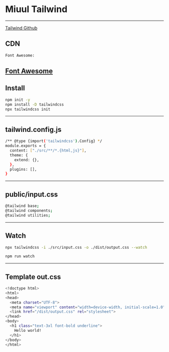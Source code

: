 # Miuul Tailwind

---

[Tailwind Github](https://github.com/hamitmizrak/Miuul_5_Tailwind)

## CDN
```sh
Font Awesome: 
```

[Font Awesome ](<link rel="stylesheet" href="https://cdnjs.cloudflare.com/ajax/libs/font-awesome/6.5.1/css/all.min.css" integrity="sha512-DTOQO9RWCH3ppGqcWaEA1BIZOC6xxalwEsw9c2QQeAIftl+Vegovlnee1c9QX4TctnWMn13TZye+giMm8e2LwA==" crossorigin="anonymous" referrerpolicy="no-referrer" />)
---

## Install
```sh
npm init -y
npm install -D tailwindcss
npx tailwindcss init
```
---

## tailwind.config.js
```sh
/** @type {import('tailwindcss').Config} */
module.exports = {
  content: ["./src/**/*.{html,js}"],
  theme: {
    extend: {},
  },
  plugins: [],
}
```
---

## public/input.css
```sh
@tailwind base;
@tailwind components;
@tailwind utilities;
```
---

## Watch
```sh
npx tailwindcss -i ./src/input.css -o ./dist/output.css --watch

npm run watch

```
---
## Template out.css
```sh
<!doctype html>
<html>
<head>
  <meta charset="UTF-8">
  <meta name="viewport" content="width=device-width, initial-scale=1.0">
  <link href="/dist/output.css" rel="stylesheet">
</head>
<body>
  <h1 class="text-3xl font-bold underline">
    Hello world!
  </h1>
</body>
</html>
```


